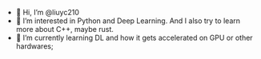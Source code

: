 - 👋 Hi, I’m @liuyc210
- 👀 I’m interested in Python and Deep Learning. And I also try to learn more about C++, maybe rust. 
- 🌱 I’m currently learning DL and how it gets accelerated on GPU or other hardwares;

<!---
liuyc210/liuyc210 is a ✨ special ✨ repository because its `README.md` (this file) appears on your GitHub profile.
You can click the Preview link to take a look at your changes.
--->
